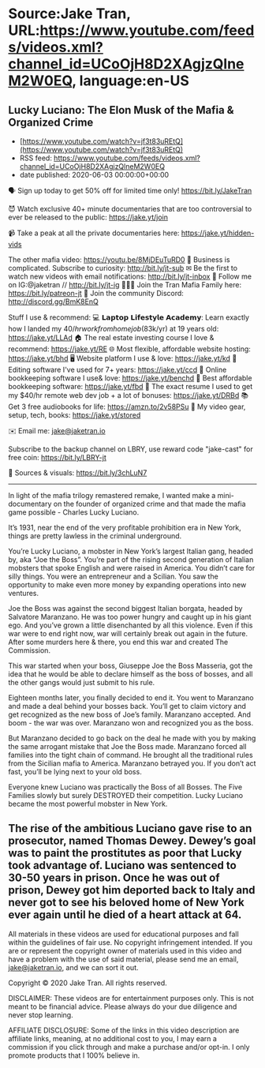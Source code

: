 # Source:Jake Tran, URL:https://www.youtube.com/feeds/videos.xml?channel_id=UCoOjH8D2XAgjzQlneM2W0EQ, language:en-US

## Lucky Luciano: The Elon Musk of the Mafia & Organized Crime
 - [https://www.youtube.com/watch?v=jf3t83uREtQ](https://www.youtube.com/watch?v=jf3t83uREtQ)
 - RSS feed: https://www.youtube.com/feeds/videos.xml?channel_id=UCoOjH8D2XAgjzQlneM2W0EQ
 - date published: 2020-06-03 00:00:00+00:00

🗣️ Sign up today to get 50% off for limited time only! https://bit.ly/JakeTran

😈 Watch exclusive 40+ minute documentaries that are too controversial to ever be released to the public: https://jake.yt/join 

📹 Take a peak at all the private documentaries here: https://jake.yt/hidden-vids

The other mafia video: https://youtu.be/8MjDEuTuRD0
🎥 Business is complicated. Subscribe to curiosity: http://bit.ly/jt-sub
✉ Be the first to watch new videos with email notifications: http://bit.ly/jt-inbox
📸 Follow me on IG:@jaketran // http://bit.ly/jt-ig
👨👦👦 Join the Tran Mafia Family here: https://bit.ly/patreon-jt
💬 Join the community Discord: http://discord.gg/BmK8EnQ

Stuff I use & recommend:
💻 𝗟𝗮𝗽𝘁𝗼𝗽 𝗟𝗶𝗳𝗲𝘀𝘁𝘆𝗹𝗲 𝗔𝗰𝗮𝗱𝗲𝗺𝘆: Learn exactly how I landed my $40/hr work from home job ($83k/yr) at 19 years old: https://jake.yt/LLAd
🏠 The real estate investing course I love & recommend: https://jake.yt/RE
🌐 Most flexible, affordable website hosting: https://jake.yt/bhd
🖥️ Website platform I use & love: https://jake.yt/kd
💽 Editing software I've used for 7+ years: https://jake.yt/ccd
📒 Online bookkeeping software I use& love: https://jake.yt/benchd 
🧾 Best affordable bookkeeping software: https://jake.yt/fbd
📜 The exact resume I used to get my $40/hr remote web dev job + a lot of bonuses: https://jake.yt/DRBd
📚 Get 3 free audiobooks for life: https://amzn.to/2v58PSu
🎥 My video gear, setup, tech, books: https://jake.yt/stored

✉️ Email me: jake@jaketran.io

Subscribe to the backup channel on LBRY, use reward code "jake-cast" for free coin: https://bit.ly/LBRY-jt

📰 Sources & visuals: https://bit.ly/3chLuN7

-----------------------
In light of the mafia trilogy remastered remake, I wanted make a mini-documentary on the founder of organized crime and that made the mafia game possible - Charles Lucky Luciano.

It’s 1931, near the end of the very profitable prohibition era in New York, things are pretty lawless in the criminal underground.

You’re Lucky Luciano, a mobster in New York’s largest Italian gang, headed by, aka “Joe the Boss”. You’re part of the rising second generation of Italian mobsters that spoke English and were raised in America. You didn’t care for silly things. You were an entrepreneur and a Scilian. You saw the opportunity to make even more money by expanding operations into new ventures.

Joe the Boss was against the second biggest Italian borgata, headed by Salvatore Maranzano. He was too power hungry and caught up in his giant ego. And you’ve grown a little disenchanted by all this violence. Even if this war were to end right now, war will certainly break out again in the future. After some murders here & there, you end this war and created The Commission.

This war started when your boss, Giuseppe Joe the Boss Masseria, got the idea that he would be able to declare himself as the boss of bosses, and all the other gangs would just submit to his rule.

Eighteen months later, you finally decided to end it. You went to Maranzano and made a deal behind your bosses back. You’ll get to claim victory and get recognized as the new boss of Joe’s family. Maranzano accepted. And boom - the war was over. Maranzano won and recognized you as the boss.

But Maranzano decided to go back on the deal he made with you by making the same arrogant mistake that Joe the Boss made. Maranzano forced all families into the tight chain of command. He brought all the traditional rules from the Sicilian mafia to America. Maranzano betrayed you. If you don’t act fast, you’ll be lying next to your old boss.

Everyone knew Luciano was practically the Boss of all Bosses. The Five Families slowly but surely DESTROYED their competition. Lucky Luciano became the most powerful mobster in New York.

The rise of the ambitious Luciano gave rise to an prosecutor, named Thomas Dewey. Dewey’s goal was to paint the prostitutes as poor that Lucky took advantage of. Luciano was sentenced to 30-50 years in prison. Once he was out of prison, Dewey got him deported back to Italy and never got to see his beloved home of New York ever again until he died of a heart attack at 64.
-----------------------

All materials in these videos are used for educational purposes and fall within the guidelines of fair use. No copyright infringement intended. If you are or represent the copyright owner of materials used in this video and have a problem with the use of said material, please send me an email, jake@jaketran.io, and we can sort it out.

Copyright © 2020 Jake Tran. All rights reserved.

DISCLAIMER: These videos are for entertainment purposes only. This is not meant to be financial advice. Please always do your due diligence and never stop learning.

AFFILIATE DISCLOSURE: Some of the links in this video description are affiliate links, meaning, at no additional cost to you, I may earn a commission if you click through and make a purchase and/or opt-in. I only promote products that I 100% believe in.

